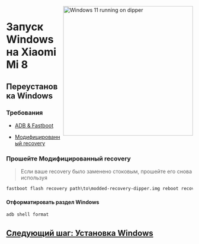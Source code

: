 <img align="right" src="https://github.com/n00b69/woa-polaris/blob/main/polaris.png" width="350" alt="Windows 11 running on dipper">

# Запуск Windows на Xiaomi Mi 8

## Переустановка Windows

### Требования
- [ADB & Fastboot](https://developer.android.com/studio/releases/platform-tools)

- [Модифицированный recovery](https://github.com/n00b69/woa-dipper/releases/tag/Recovery)

### Прошейте Модифицированный recovery
> Если ваше recovery было заменено стоковым, прошейте его снова используя
```cmd
fastboot flash recovery path\to\modded-recovery-dipper.img reboot recovery
```

#### Отформатировать раздел Windows
```cmd
adb shell format
```

## [Следующий шаг: Установка Windows](3-install-ru.md)


























